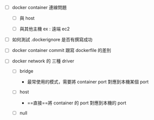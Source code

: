 
- [ ] docker container 連線問題

	- [ ] 與 host 
	
	- [ ] 與其他主機 ex : 遠端 ec2  

- [ ] 如何測試 .dockerignore 是否有撰寫成功

- [ ] docker container commit 跟寫 dockerfile 的差別 

- [ ] docker network 的 三種 driver

	- [ ] bridge
		- 最常使用的模式，需要將 container port 對應到本機某個 port

	- [ ] host
		- ==直接==將 container 的 port 對應到本機的 port

	 - [ ] null
